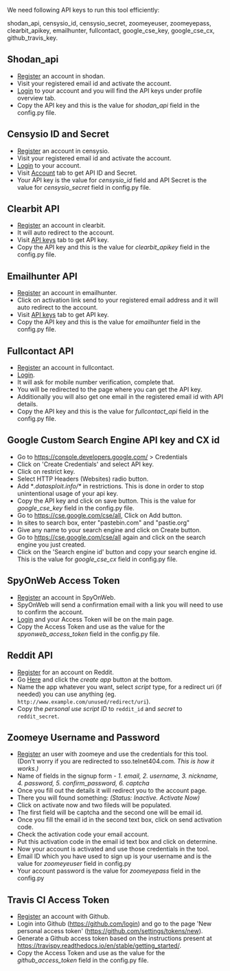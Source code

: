 We need following API keys to run this tool efficiently:

shodan_api, censysio_id, censysio_secret, zoomeyeuser, zoomeyepass, clearbit_apikey, emailhunter, fullcontact, google_cse_key, google_cse_cx, github_travis_key.

## Shodan_api
* [Register](https://account.shodan.io/register) an account in shodan.
* Visit your registered email id and activate the account.
* [Login](https://account.shodan.io/login) to your account and you will find the API keys under profile overview tab.
* Copy the API key and this is the value for *shodan_api* field in the config.py file. 

## Censysio ID and Secret
* [Register](https://www.censys.io/register) an account in censysio.
* Visit your registered email id and activate the account.
* [Login](https://www.censys.io/login) to your account.
* Visit [Account](https://www.censys.io/account) tab to get API ID and Secret.
* Your API key is the value for *censysio_id* field and API Secret is the value for *censysio_secret* field in config.py file.

## Clearbit API
* [Register](https://dashboard.clearbit.com/signup) an account in clearbit.
* It will auto redirect to the account.
* Visit [API keys](https://dashboard.clearbit.com/keys) tab to get API key.
* Copy the API key and this is the value for *clearbit_apikey* field in the config.py file. 

## Emailhunter API
* [Register](https://emailhunter.co/users/sign_up) an account in emailhunter.
* Click on activation link send to your registered email address and it will auto redirect to the account.
* Visit [API keys](https://emailhunter.co/api_keys) tab to get API key.
* Copy the API key and this is the value for *emailhunter* field in the config.py file. 

## Fullcontact API
* [Register](https://portal.fullcontact.com/signup) an account in fullcontact.
* [Login](https://portal.fullcontact.com/signin/).
* It will ask for mobile number verification, complete that.
* You will be redirected to the page where you can get the API key.
* Additionally you will also get one email in the registered email id with API details.
* Copy the API key and this is the value for *fullcontact_api* field in the config.py file. 


## Google Custom Search Engine API key and CX id
* Go to https://console.developers.google.com/ > Credentials
* Click on 'Create Credentials' and select API key. 
* Click on restrict key. 
* Select HTTP Headers (Websites) radio button.
* Add **.datasploit.info/\** in restrictions. This is done in order to stop unintentional usage of your api key. 
* Copy the API key and click on save button. This is the value for *google_cse_key* field in the config.py file. 
* Go to https://cse.google.com/cse/all, Click on Add button. 
* In sites to search box, enter "pastebin.com" and "pastie.org"
* Give any name to your search engine and click on Create button. 
* Go to https://cse.google.com/cse/all again and click on the search engine you just created. 
* Click on the 'Search engine id' button and copy your search engine id. This is the value for *google_cse_cx* field in config.py file.

## SpyOnWeb Access Token
* [Register](https://api.spyonweb.com/users/sign_up) an account in SpyOnWeb.
* SpyOnWeb will send a confirmation email with a link you will need to use to confirm the account.
* [Login](https://api.spyonweb.com/users/sign_in) and your Access Token will be on the main page.
* Copy the Access Token and use as the value for the *spyonweb_access_token* field in the config.py file.

## Reddit API
* [Register](https://www.reddit.com/login) for an account on Reddit.
* Go [Here](https://www.reddit.com/prefs/apps/) and click the *create app* button at the bottom.
* Name the app whatever you want, select *script* type, for a redirect uri (if needed) you can use anything (eg. `http://www.example.com/unused/redirect/uri`).
* Copy the *personal use script ID* to `reddit_id` and *secret* to `reddit_secret`.

## Zoomeye Username and Password
* [Register](https://www.zoomeye.org/accounts/register) an user with zoomeye and use the credentials for this tool. (Don't worry if you are redirected to sso.telnet404.com. *This is how it works.)*
* Name of fields in the signup form -  *1. email, 2. username, 3. nickname, 4. password, 5. confirm_password, 6. captcha*
* Once you fill out the details it will redirect you to the account page.
* There you will found something: *(Status: Inactive. Activate Now)*
* Click on activate now and two fileds will be populated.
* The first field will be captcha and the second one will be email id.
* Once you fill the email id in the second text box, click on send activation code.
* Check the activation code your email account.
* Put this activation code in the email id text box and click on determine.
* Now your account is activated and use those credentials in the tool.
* Email ID which you have used to sign up is your username and is the value for *zoomeyeuser* field in config.py
* Your account password is the value for *zoomeyepass* field in the config.py

## Travis CI Access Token
* [Register](https://github.com/join?source=header-home) an account with Github.
* Login into Github (https://github.com/login) and go to the page 'New personal access token' (https://github.com/settings/tokens/new).
* Generate a Github access token based on the instructions present at https://travispy.readthedocs.io/en/stable/getting_started/.
* Copy the Access Token and use as the value for the *github_access_token* field in the config.py file.
